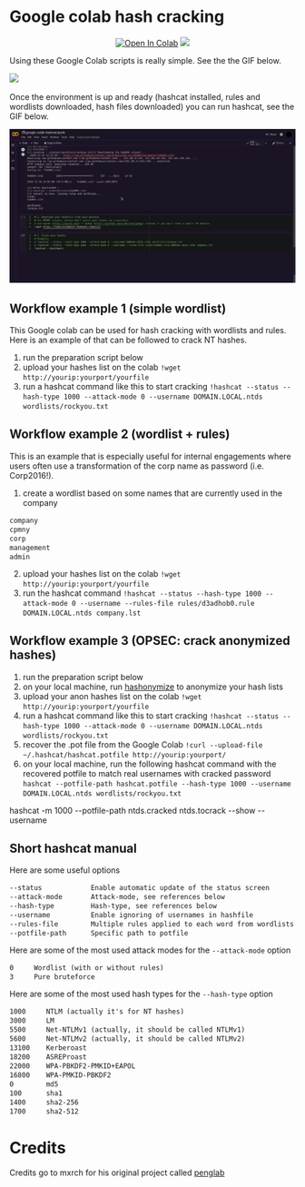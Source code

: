 # Google colab hash cracking

<p align="center">
  <a href="https://colab.research.google.com/github/ShutdownRepo/google-colab-hashcat/blob/main/google_colab_hashcat.ipynb" target="_parent"><img src="https://colab.research.google.com/assets/colab-badge.svg" alt="Open In Colab"/></a>
  <a href="https://twitter.com/intent/follow?screen_name=_nwodtuhs" title="Follow"><img src="https://img.shields.io/twitter/follow/_nwodtuhs?label=Shutdown&style=social"></a>
</p>

Using these Google Colab scripts is really simple. See the the GIF below.

![](assets/example_install.gif)

Once the environment is up and ready (hashcat installed, rules and wordlists downloaded, hash files downloaded) you can run hashcat, see the GIF below.

![](assets/example_crack.gif)

## Workflow example 1 (simple wordlist)

This Google colab can be used for hash cracking with wordlists and rules.
Here is an example of that can be followed to crack NT hashes.

1. run the preparation script below
2. upload your hashes list on the colab `!wget http://yourip:yourport/yourfile`
3. run a hashcat command like this to start cracking `!hashcat --status --hash-type 1000 --attack-mode 0 --username DOMAIN.LOCAL.ntds wordlists/rockyou.txt`

## Workflow example 2 (wordlist + rules)

This is an example that is especially useful for internal engagements where users often use a transformation of the corp name as password (i.e. Corp2016!).

1. create a wordlist based on some names that are currently used in the company
```
company
cpmny
corp
management
admin
```
2. upload your hashes list on the colab `!wget http://yourip:yourport/yourfile`
3. run the hashcat command `!hashcat --status --hash-type 1000 --attack-mode 0 --username --rules-file rules/d3adhob0.rule DOMAIN.LOCAL.ntds company.lst`

## Workflow example 3 (OPSEC: crack anonymized hashes)

1. run the preparation script below
2. on your local machine, run [hashonymize](https://github.com/ShutdownRepo/hashonymize) to anonymize your hash lists
3. upload your anon hashes list on the colab `!wget http://yourip:yourport/yourfile`
4. run a hashcat command like this to start cracking `!hashcat --status --hash-type 1000 --attack-mode 0 --username DOMAIN.LOCAL.ntds wordlists/rockyou.txt`
5. recover the .pot file from the Google Colab `!curl --upload-file ~/.hashcat/hashcat.potfile http://yourip:yourport/`
6. on your local machine, run the following hashcat command with the recovered potfile to match real usernames with cracked password `hashcat --potfile-path hashcat.potfile --hash-type 1000 --username DOMAIN.LOCAL.ntds wordlists/rockyou.txt`

hashcat -m 1000 --potfile-path ntds.cracked ntds.tocrack --show --username

## Short hashcat manual

Here are some useful options
```
--status            Enable automatic update of the status screen
--attack-mode       Attack-mode, see references below
--hash-type         Hash-type, see references below
--username          Enable ignoring of usernames in hashfile 
--rules-file        Multiple rules applied to each word from wordlists
--potfile-path      Specific path to potfile
```

Here are some of the most used attack modes for the `--attack-mode` option
```
0     Wordlist (with or without rules)
3     Pure bruteforce
```

Here are some of the most used hash types for the `--hash-type` option
```
1000     NTLM (actually it's for NT hashes)
3000     LM
5500     Net-NTLMv1 (actually, it should be called NTLMv1)
5600     Net-NTLMv2 (actually, it should be called NTLMv2)
13100    Kerberoast
18200    ASREProast
22000    WPA-PBKDF2-PMKID+EAPOL
16800    WPA-PMKID-PBKDF2
0        md5
100      sha1
1400     sha2-256
1700     sha2-512
```

# Credits
Credits go to mxrch for his original project called [penglab](https://github.com/mxrch/penglab)
